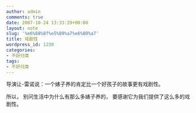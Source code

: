 ```yaml
---
author: admin
comments: true
date: 2007-10-24 13:33:29+00:00
layout: note
slug: '%e6%88%8f%e5%89%a7%e6%80%a7'
title: 戏剧性
wordpress_id: 1230
categories:
- 不好归类
tags:
- 不好归类
---
```


导演让-雷诺说：一个婊子养的肯定比一个好孩子的故事更有戏剧性。

所以，
别问生活中为什么有那么多婊子养的，
要感谢它为我们提供了这么多的戏剧性。
